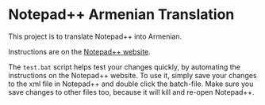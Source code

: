 # Notepad++ Armenian Translation
This project is to translate Notepad++ into Armenian.  

Instructions are on the
[Notepad++ website](https://notepad-plus-plus.org/contribute/binary-translation-howto.html).  

The `test.bat` script helps test your changes quickly, by automating the instructions on the Notepad++ website. To use it, simply save your changes to the xml file in Notepad++ and double click the batch-file. Make sure you save changes to other files too, because it will kill and re-open Notepad++.